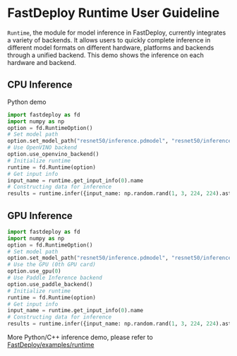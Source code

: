 # FastDeploy Runtime User Guideline

`Runtime`, the module for model inference in FastDeploy, currently integrates a variety of backends. It allows users to quickly complete inference in different model formats on different hardware, platforms and backends through a unified backend. This demo shows the inference on each hardware and backend.

## CPU Inference

Python demo

```python
import fastdeploy as fd
import numpy as np
option = fd.RuntimeOption()
# Set model path
option.set_model_path("resnet50/inference.pdmodel", "resnet50/inference.pdiparams")
# Use OpenVINO backend
option.use_openvino_backend()
# Initialize runtime
runtime = fd.Runtime(option)
# Get input info
input_name = runtime.get_input_info(0).name
# Constructing data for inference
results = runtime.infer({input_name: np.random.rand(1, 3, 224, 224).astype("float32")})
```

## GPU Inference

```python
import fastdeploy as fd
import numpy as np
option = fd.RuntimeOption()
# Set model path
option.set_model_path("resnet50/inference.pdmodel", "resnet50/inference.pdiparams")
# Use the GPU (0th GPU card)
option.use_gpu(0)
# Use Paddle Inference backend
option.use_paddle_backend()
# Initialize runtime
runtime = fd.Runtime(option)
# Get input info
input_name = runtime.get_input_info(0).name
# Constructing data for inference
results = runtime.infer({input_name: np.random.rand(1, 3, 224, 224).astype("float32")})
```

More Python/C++ inference demo, please refer to [FastDeploy/examples/runtime](../../examples/runtime)
